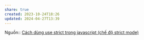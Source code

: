 ```yaml
---
share: true
created: 2023-10-24T18:26
updated: 2024-04-27T13:39
---
```

Nguồn:: [Cách dùng use strict trong javascript (chế độ strict mode)](https://freetuts.net/use-strict-trong-javascript-407.html)
